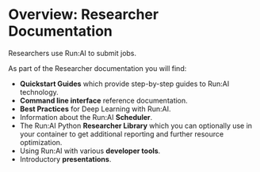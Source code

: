 # Overview: Researcher Documentation

Researchers use Run:AI to submit jobs. 

As part of the Researcher documentation you will find:

* __Quickstart Guides__ which provide step-by-step guides to Run:AI technology.
* __Command line interface__ reference documentation.
* __Best Practices__ for Deep Learning with Run:AI.
* Information about the Run:AI __Scheduler__.
* The Run:AI Python __Researcher Library__ which you can optionally use in your container to get additional reporting and further resource optimization.
* Using Run:AI with various __developer tools__. 
* Introductory __presentations__.
